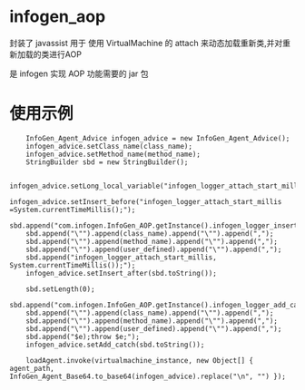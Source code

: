 # infogen_aop

封装了 javassist 用于 使用 VirtualMachine 的 attach 来动态加载重新类,并对重新加载的类进行AOP

是 infogen 实现 AOP 功能需要的 jar 包

# 使用示例

		InfoGen_Agent_Advice infogen_advice = new InfoGen_Agent_Advice();
		infogen_advice.setClass_name(class_name);
		infogen_advice.setMethod_name(method_name);
		StringBuilder sbd = new StringBuilder();

		infogen_advice.setLong_local_variable("infogen_logger_attach_start_millis");
		infogen_advice.setInsert_before("infogen_logger_attach_start_millis =System.currentTimeMillis();");
		sbd.append("com.infogen.InfoGen_AOP.getInstance().infogen_logger_insert_after_call_back(");
		sbd.append("\"").append(class_name).append("\"").append(",");
		sbd.append("\"").append(method_name).append("\"").append(",");
		sbd.append("\"").append(user_defined).append("\"").append(",");
		sbd.append("infogen_logger_attach_start_millis, System.currentTimeMillis());");
		infogen_advice.setInsert_after(sbd.toString());

		sbd.setLength(0);
		sbd.append("com.infogen.InfoGen_AOP.getInstance().infogen_logger_add_catch_call_back(");
		sbd.append("\"").append(class_name).append("\"").append(",");
		sbd.append("\"").append(method_name).append("\"").append(",");
		sbd.append("\"").append(user_defined).append("\"").append(",");
		sbd.append("$e);throw $e;");
		infogen_advice.setAdd_catch(sbd.toString());

		loadAgent.invoke(virtualmachine_instance, new Object[] { agent_path, InfoGen_Agent_Base64.to_base64(infogen_advice).replace("\n", "") });
